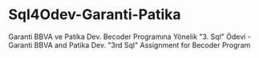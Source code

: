 # Sql4Odev-Garanti-Patika
Garanti BBVA ve Patika Dev. Becoder Programına Yönelik "3. Sql" Ödevi - Garanti BBVA and Patika Dev. "3rd Sql" Assignment for Becoder Program
